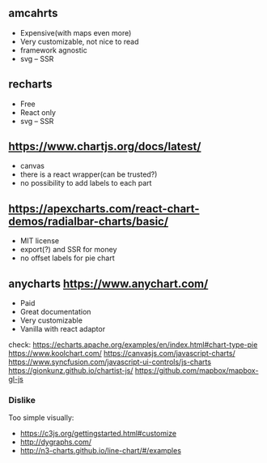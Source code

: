 ## amcahrts
* Expensive(with maps even more)
* Very customizable, not nice to read
* framework agnostic
* svg – SSR

## recharts
* Free
* React only
* svg – SSR

## https://www.chartjs.org/docs/latest/
* canvas
* there is a react wrapper(can be trusted?)
* no possibility to add labels to each part

## https://apexcharts.com/react-chart-demos/radialbar-charts/basic/
* MIT license
* export(?) and SSR for money
* no offset labels for pie chart 

## anycharts https://www.anychart.com/
* Paid
* Great documentation
* Very customizable
* Vanilla with react adaptor


check:
https://echarts.apache.org/examples/en/index.html#chart-type-pie
https://www.koolchart.com/
https://canvasjs.com/javascript-charts/
https://www.syncfusion.com/javascript-ui-controls/js-charts
https://gionkunz.github.io/chartist-js/
https://github.com/mapbox/mapbox-gl-js

### Dislike
Too simple visually: 
* https://c3js.org/gettingstarted.html#customize
* http://dygraphs.com/
* http://n3-charts.github.io/line-chart/#/examples
